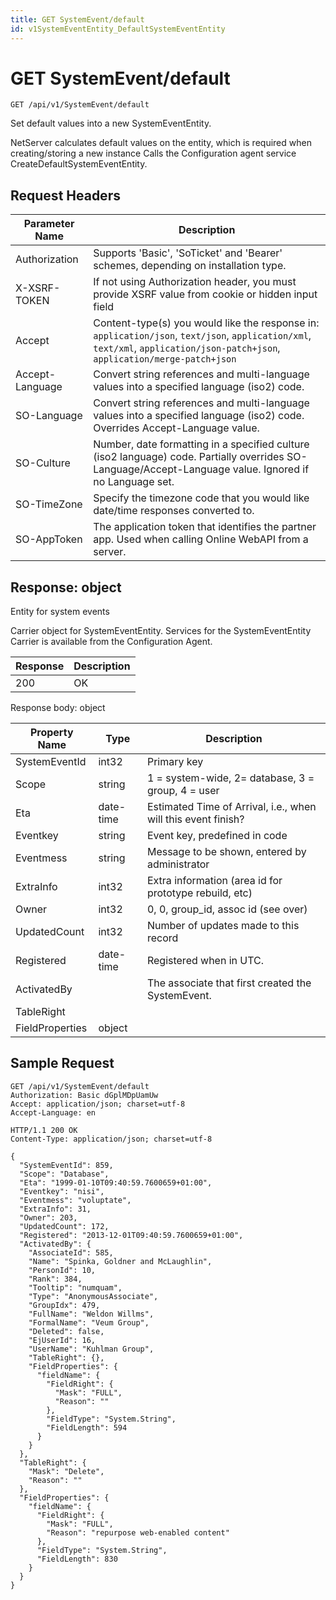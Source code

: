 ```yaml
---
title: GET SystemEvent/default
id: v1SystemEventEntity_DefaultSystemEventEntity
---
```


# GET SystemEvent/default

```http
GET /api/v1/SystemEvent/default
```

Set default values into a new SystemEventEntity.

NetServer calculates default values on the entity, which is required when creating/storing a new instance Calls the Configuration agent service CreateDefaultSystemEventEntity.






## Request Headers

| Parameter Name | Description |
|----------------|-------------|
| Authorization  | Supports 'Basic', 'SoTicket' and 'Bearer' schemes, depending on installation type. |
| X-XSRF-TOKEN   | If not using Authorization header, you must provide XSRF value from cookie or hidden input field |
| Accept         | Content-type(s) you would like the response in: `application/json`, `text/json`, `application/xml`, `text/xml`, `application/json-patch+json`, `application/merge-patch+json` |
| Accept-Language | Convert string references and multi-language values into a specified language (iso2) code. |
| SO-Language | Convert string references and multi-language values into a specified language (iso2) code. Overrides Accept-Language value. |
| SO-Culture | Number, date formatting in a specified culture (iso2 language) code. Partially overrides SO-Language/Accept-Language value. Ignored if no Language set. |
| SO-TimeZone | Specify the timezone code that you would like date/time responses converted to. |
| SO-AppToken | The application token that identifies the partner app. Used when calling Online WebAPI from a server. |


## Response: object

Entity for system events



Carrier object for SystemEventEntity.
Services for the SystemEventEntity Carrier is available from the <see cref="!:IConfigurationAgent">Configuration Agent</see>.

| Response | Description |
|----------------|-------------|
| 200 | OK |

Response body: object

| Property Name | Type |  Description |
|----------------|------|--------------|
| SystemEventId | int32 | Primary key |
| Scope | string | 1 = system-wide, 2= database, 3 = group, 4 = user |
| Eta | date-time | Estimated Time of Arrival, i.e., when will this event finish? |
| Eventkey | string | Event key, predefined in code |
| Eventmess | string | Message to be shown, entered by administrator |
| ExtraInfo | int32 | Extra information (area id for prototype rebuild, etc) |
| Owner | int32 | 0, 0, group_id, assoc id (see over) |
| UpdatedCount | int32 | Number of updates made to this record |
| Registered | date-time | Registered when  in UTC. |
| ActivatedBy |  | The associate that first created the SystemEvent. |
| TableRight |  |  |
| FieldProperties | object |  |

## Sample Request

```http!
GET /api/v1/SystemEvent/default
Authorization: Basic dGplMDpUamUw
Accept: application/json; charset=utf-8
Accept-Language: en
```

```http_
HTTP/1.1 200 OK
Content-Type: application/json; charset=utf-8

{
  "SystemEventId": 859,
  "Scope": "Database",
  "Eta": "1999-01-10T09:40:59.7600659+01:00",
  "Eventkey": "nisi",
  "Eventmess": "voluptate",
  "ExtraInfo": 31,
  "Owner": 203,
  "UpdatedCount": 172,
  "Registered": "2013-12-01T09:40:59.7600659+01:00",
  "ActivatedBy": {
    "AssociateId": 585,
    "Name": "Spinka, Goldner and McLaughlin",
    "PersonId": 10,
    "Rank": 384,
    "Tooltip": "numquam",
    "Type": "AnonymousAssociate",
    "GroupIdx": 479,
    "FullName": "Weldon Willms",
    "FormalName": "Veum Group",
    "Deleted": false,
    "EjUserId": 16,
    "UserName": "Kuhlman Group",
    "TableRight": {},
    "FieldProperties": {
      "fieldName": {
        "FieldRight": {
          "Mask": "FULL",
          "Reason": ""
        },
        "FieldType": "System.String",
        "FieldLength": 594
      }
    }
  },
  "TableRight": {
    "Mask": "Delete",
    "Reason": ""
  },
  "FieldProperties": {
    "fieldName": {
      "FieldRight": {
        "Mask": "FULL",
        "Reason": "repurpose web-enabled content"
      },
      "FieldType": "System.String",
      "FieldLength": 830
    }
  }
}
```